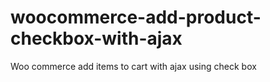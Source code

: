# woocommerce-add-product-checkbox-with-ajax
Woo commerce add items to cart with ajax using check box

